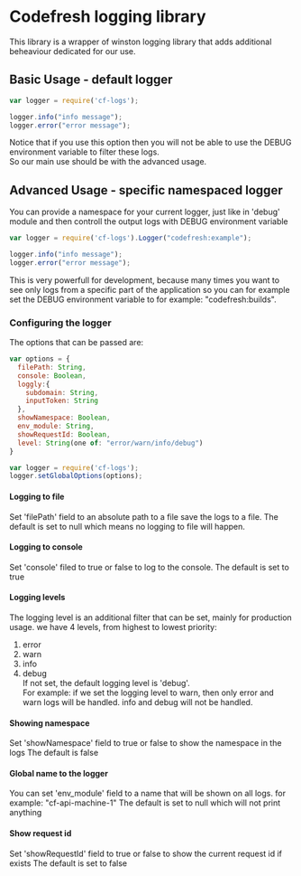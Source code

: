 # Codefresh logging library
This library is a wrapper of winston logging library that adds additional beheaviour dedicated for our use.

## Basic Usage - default logger
```javascript
var logger = require('cf-logs');

logger.info("info message");
logger.error("error message");
```
Notice that if you use this option then you will not be able to use the DEBUG environment variable to filter these logs. <br />
So our main use should be with the advanced usage.

## Advanced Usage - specific namespaced logger
You can provide a namespace for your current logger, just like in 'debug' module and then controll the output logs with DEBUG environment variable <br />
```javascript
var logger = require('cf-logs').Logger("codefresh:example");

logger.info("info message");
logger.error("error message");
```
This is very powerfull for development, because many times you want to see only logs from a specific part of the application so you can for example set the DEBUG environment variable to for example: "codefresh:builds". 
### Configuring the logger
The options that can be passed are:
```javascript
var options = {
  filePath: String,
  console: Boolean,
  loggly:{
    subdomain: String,
    inputToken: String
  },
  showNamespace: Boolean,
  env_module: String,
  showRequestId: Boolean,
  level: String(one of: "error/warn/info/debug")
}

var logger = require('cf-logs');
logger.setGlobalOptions(options);
```
#### Logging to file
Set 'filePath' field to an absolute path to a file save the logs to a file.
The default is set to null which means no logging to file will happen.
#### Logging to console
Set 'console' filed to true or false to log to the console.
The default is set to true
#### Logging levels
The logging level is an additional filter that can be set, mainly for production usage.
we have 4 levels, from highest to lowest priority:<br />
1. error <br />
2. warn <br />
3. info <br />
4. debug <br />
If not set, the default logging level is 'debug'. <br />
For example: if we set the logging level to warn, then only error and warn logs will be handled. info and debug will not be handled.
#### Showing namespace
Set 'showNamespace' field to true or false to show the namespace in the logs
The default is false
#### Global name to the logger
You can set 'env_module' field to a name that will be shown on all logs. for example: "cf-api-machine-1"
The default is set to null which will not print anything
#### Show request id 
Set 'showRequestId' field to true or false to show the current request id if exists
The default is set to false



